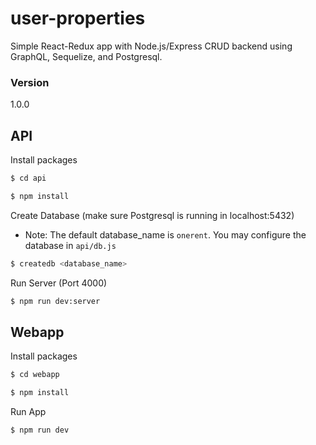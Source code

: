 # user-properties

Simple React-Redux app with Node.js/Express CRUD backend using GraphQL, Sequelize, and Postgresql.

### Version
1.0.0

## API

Install packages

```bash
$ cd api
```

```bash
$ npm install
```

Create Database (make sure Postgresql is running in localhost:5432)
* Note: The default database_name is `onerent`. You may configure the database in `api/db.js`

```bash
$ createdb <database_name>
```

Run Server (Port 4000)

```bash
$ npm run dev:server
```

## Webapp

Install packages

```bash
$ cd webapp
```

```bash
$ npm install
```

Run App

```bash
$ npm run dev
```
